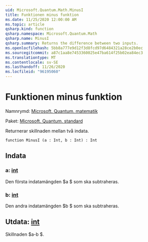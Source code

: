 ```yaml
---
uid: Microsoft.Quantum.Math.MinusI
title: Funktionen minus funktion
ms.date: 11/25/2020 12:00:00 AM
ms.topic: article
qsharp.kind: function
qsharp.namespace: Microsoft.Quantum.Math
qsharp.name: MinusI
qsharp.summary: Returns the difference between two inputs.
ms.openlocfilehash: 5bb8a777e9d12f3d8fcd97d6484321a28ce2b0ec
ms.sourcegitcommit: a87c1aa8e7453360025e47ba614f25b02ea84ec3
ms.translationtype: MT
ms.contentlocale: sv-SE
ms.lasthandoff: 11/26/2020
ms.locfileid: "96195060"
---
```

# <a name="minusi-function"></a>Funktionen minus funktion

Namnrymd: [Microsoft. Quantum. matematik](xref:Microsoft.Quantum.Math)

Paket: [Microsoft. Quantum. standard](https://nuget.org/packages/Microsoft.Quantum.Standard)


Returnerar skillnaden mellan två indata.

```qsharp
function MinusI (a : Int, b : Int) : Int
```


## <a name="input"></a>Indata

### <a name="a--int"></a>a: [int](xref:microsoft.quantum.lang-ref.int)

Den första indatamängden $a $ som ska subtraheras.


### <a name="b--int"></a>b: [int](xref:microsoft.quantum.lang-ref.int)

Den andra indatamängden $b $ som ska subtraheras.



## <a name="output--int"></a>Utdata: [int](xref:microsoft.quantum.lang-ref.int)

Skillnaden $a-b $.